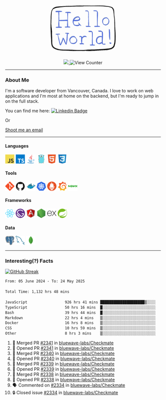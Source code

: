 <div align="center">
    <img src="./img/hello_world.webp" height="200px" width="">
    <div>
        <a href="https://www.linkedin.com/in/ajhollid">
            <img src="https://img.shields.io/badge/LinkedIn-blue"/>
        </a>
        <img src="https://komarev.com/ghpvc/?username=ajhollid&color=yellow" alt="View Counter">
    </div>
</div>

---

### About Me

I'm a software developer from Vancouver, Canada. I love to work on web applications and I'm most at home on the backend, but I'm ready to jump in on the full stack.

You can find me here: [![Linkedin Badge](https://img.shields.io/badge/-ajhollid-blue?style=flat&logo=Linkedin&logoColor=white)](https://www.linkedin.com/in/ajhollid)

Or

[Shoot me an email](mailto:ajhollid@gmail.com)

---

#### Languages

<div>
    <img src="./img/devicons/javascript-original.svg" width=30 height=30 alt="JavaScript">
    <img src="/img/devicons/typescript-original.svg" width=30 height=30 alt="TypeScript">
    <img src="./img/devicons/java-original.svg" width=30 height=30 alt="Java">
    <img src="./img/devicons/go-original.svg" width=30 height=30 alt="Golang">
    <img src="./img/devicons/html5-original.svg" width=30 height=30 alt="HTML 5">
    <img src="./img/devicons/css3-original.svg" width=30 height=30 alt="CSS 3">
</div>

#### Tools

<div>
    <img src="./img/devicons/git-original.svg" width=30 height=30 alt="Git">
    <img src="./img/devicons/github-original.svg" width=30 height=30 alt="Github">
    <img src="./img/devicons/docker-original.svg" width=30 
    height=30 alt="Docker">
    <img src="./img/devicons/kubernetes-original.svg" width=30 height=30 alt="K8">
    <img src="./img/devicons/prometheus-original.svg" width=30 height=30 alt="Prometheus">
    <img src="./img/devicons/grafana-original.svg" width=30 height=30 alt="Grafana">
    <img src="./img/devicons/nginx-original.svg" width=30 height=30 alt="Nginx">
</div>

#### Frameworks

<div>
    <img src="./img/devicons/react-original.svg" width=30 height=30 alt="React">
    <img src="./img/devicons/gatsby-original.svg" width=30 height=30 alt="Gatsby">
    <img src="./img/devicons/angularjs-original.svg" width=30 height=30 alt="AngularJS">
    <img src="./img/devicons/nodejs-original.svg" width=30 height=30 alt="NodeJS">
    <img src="./img/devicons/express-original.svg" width=30 height=30 alt="Express">
    <img src="./img/devicons/spring-original.svg" width=30 height=30 alt="Spring">
</div>

#### Data

<div>
    <img src="./img/devicons/postgresql-original.svg" width=30 height=30 alt="Postgresql">
    <img src="./img/devicons/mysql-original.svg" width=30 height=30 alt="Mysql">
    <img src="./img/devicons/mongodb-original.svg" width=30 height=30 alt="MongoDB">
</div>

---

### Interesting(?) Facts

[![GitHub Streak](http://github-readme-streak-stats.herokuapp.com?user=ajhollid)](https://git.io/streak-stats)

 <!--START_SECTION:waka-->

```txt
From: 05 June 2024 - To: 24 May 2025

Total Time: 1,132 hrs 48 mins

JavaScript                 926 hrs 41 mins ████████████████████▒░░░░   81.23 %
TypeScript                 50 hrs 16 mins  █░░░░░░░░░░░░░░░░░░░░░░░░   04.41 %
Bash                       39 hrs 44 mins  █░░░░░░░░░░░░░░░░░░░░░░░░   03.48 %
Markdown                   22 hrs 4 mins   ▒░░░░░░░░░░░░░░░░░░░░░░░░   01.94 %
Docker                     16 hrs 8 mins   ▒░░░░░░░░░░░░░░░░░░░░░░░░   01.42 %
CSS                        10 hrs 59 mins  ▒░░░░░░░░░░░░░░░░░░░░░░░░   00.96 %
Other                      8 hrs 3 mins    ▒░░░░░░░░░░░░░░░░░░░░░░░░   00.71 %
```

<!--END_SECTION:waka-->


<!--START_SECTION:activity-->
1. 🎉 Merged PR [#2341](https://github.com/bluewave-labs/Checkmate/pull/2341) in [bluewave-labs/Checkmate](https://github.com/bluewave-labs/Checkmate)
2. 💪 Opened PR [#2341](https://github.com/bluewave-labs/Checkmate/pull/2341) in [bluewave-labs/Checkmate](https://github.com/bluewave-labs/Checkmate)
3. 🎉 Merged PR [#2340](https://github.com/bluewave-labs/Checkmate/pull/2340) in [bluewave-labs/Checkmate](https://github.com/bluewave-labs/Checkmate)
4. 💪 Opened PR [#2340](https://github.com/bluewave-labs/Checkmate/pull/2340) in [bluewave-labs/Checkmate](https://github.com/bluewave-labs/Checkmate)
5. 🎉 Merged PR [#2339](https://github.com/bluewave-labs/Checkmate/pull/2339) in [bluewave-labs/Checkmate](https://github.com/bluewave-labs/Checkmate)
6. 💪 Opened PR [#2339](https://github.com/bluewave-labs/Checkmate/pull/2339) in [bluewave-labs/Checkmate](https://github.com/bluewave-labs/Checkmate)
7. 🎉 Merged PR [#2338](https://github.com/bluewave-labs/Checkmate/pull/2338) in [bluewave-labs/Checkmate](https://github.com/bluewave-labs/Checkmate)
8. 💪 Opened PR [#2338](https://github.com/bluewave-labs/Checkmate/pull/2338) in [bluewave-labs/Checkmate](https://github.com/bluewave-labs/Checkmate)
9. 🗣 Commented on [#2334](https://github.com/bluewave-labs/Checkmate/issues/2334#issuecomment-2910749358) in [bluewave-labs/Checkmate](https://github.com/bluewave-labs/Checkmate)
10. 🔒 Closed issue [#2334](https://github.com/bluewave-labs/Checkmate/issues/2334) in [bluewave-labs/Checkmate](https://github.com/bluewave-labs/Checkmate)
<!--END_SECTION:activity-->
